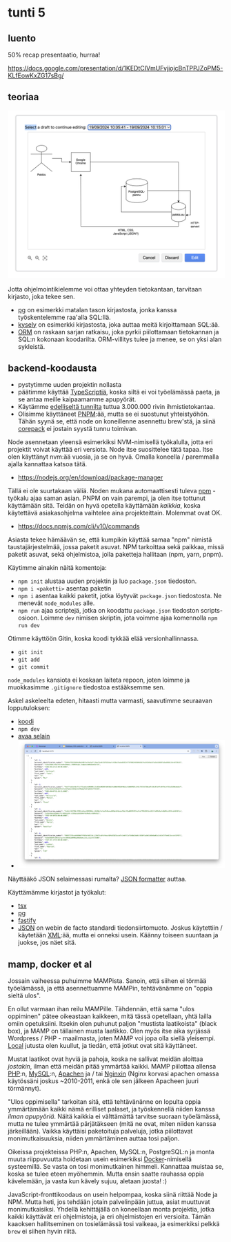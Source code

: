 # tunti 5

## luento

50% recap presentaatio, hurraa!

https://docs.google.com/presentation/d/1KEDtCIVmUFvjiojcBnTPPJZoPM5-KLfEowKxZG17sBg/

## teoriaa

![Kaunis presentaatio datan liikkeestä](<Screenshot 2024-09-19 at 21.36.00.png>)

Jotta ohjelmointikielemme voi ottaa yhteyden tietokantaan, tarvitaan kirjasto, joka tekee sen.

- [pg](https://node-postgres.com/) on esimerkki matalan tason kirjastosta, jonka kanssa työskentelemme raa'alla SQL:llä.
- [kysely](https://kysely.dev/) on esimerkki kirjastosta, joka auttaa meitä kirjoittamaan SQL:ää.
- [ORM](https://hibernate.org/orm/) on raskaan sarjan ratkaisu, joka pyrkii piilottamaan tietokannan ja SQL:n kokonaan koodarilta. ORM-villitys tulee ja menee, se on yksi alan sykleistä.

## backend-koodausta

- pystytimme uuden projektin nollasta
- päätimme käyttää [TypeScriptiä](https://www.typescriptlang.org/), koska siltä ei voi työelämässä paeta, ja se antaa meille kaipaamamme apupyörät.
- Käytämme [edelliseltä tunnilta](../04/tunti.md) tuttua 3.000.000 rivin ihmistietokantaa.
- Olisimme käyttäneet [PNPM](https://pnpm.io/):ää, mutta se ei suostunut yhteistyöhön. Tähän syynä se, että node on koneillenne asennettu brew'stä, ja siinä [corepack](https://nodejs.org/api/corepack.html) ei jostain syystä tunnu toimivan.

Node asennetaan yleensä esimerkiksi NVM-nimisellä työkalulla, jotta eri projektit voivat käyttää eri versiota. Node itse suosittelee tätä tapaa. Itse olen käyttänyt nvm:ää vuosia, ja se on hyvä. Omalla koneella / paremmalla ajalla kannattaa katsoa tätä.

- https://nodejs.org/en/download/package-manager

Tällä ei ole suurtakaan väliä. Noden mukana automaattisesti tuleva [npm](https://docs.npmjs.com/cli/v10/commands) - työkalu ajaa saman asian. PNPM on vain parempi, ja olen itse tottunut käyttämään sitä. Teidän on hyvä opetella käyttämään _kaikkia_, koska käytettävä asiakasohjelma vaihtelee aina projekteittain. Molemmat ovat OK.

- https://docs.npmjs.com/cli/v10/commands

Asiasta tekee hämäävän se, että kumpikin käyttää samaa "npm" nimistä taustajärjestelmää, jossa paketit asuvat. NPM tarkoittaa sekä paikkaa, missä paketit asuvat, sekä ohjelmistoa, jolla paketteja hallitaan (npm, yarn, pnpm).

Käytimme ainakin näitä komentoja:

- `npm init` alustaa uuden projektin ja luo `package.json` tiedoston.
- `npm i <paketti>` asentaa paketin
- `npm i` asentaa kaikki paketit, jotka löytyvät `package.json` tiedostosta. Ne menevät `node_modules` alle.
- `npm run` ajaa scriptejä, jotka on koodattu `package.json` tiedoston scripts-osioon. Loimme `dev` nimisen skriptin, jota voimme ajaa komennolla `npm run dev`

Otimme käyttöön Gitin, koska koodi tykkää elää versionhallinnassa.

- `git init`
- `git add`
- `git commit`

`node_modules` kansiota ei koskaan laiteta repoon, joten loimme ja muokkasimme `.gitignore` tiedostoa estääksemme sen.

Askel askeleelta edeten, hitaasti mutta varmasti, saavutimme seuraavan lopputuloksen:

- [koodi](../example-applications/border-check/)
- `npm dev`
- [avaa selain](http://localhost:5678)
- ![kuvaruutukaappaus](<Screenshot 2024-09-19 at 22.29.55.png>)

Näyttääkö JSON selaimessasi rumalta? [JSON formatter](https://chromewebstore.google.com/detail/json-formatter/bcjindcccaagfpapjjmafapmmgkkhgoa) auttaa.

Käyttämämme kirjastot ja työkalut:

- [tsx](https://tsx.is/)
- [pg](https://node-postgres.com/)
- [fastify](https://fastify.dev/)
- [JSON](https://www.json.org/json-en.html) on webin de facto standardi tiedonsiirtomuoto. Joskus käytettiin / käytetään [XML](https://fi.wikipedia.org/wiki/XML):ää, mutta ei onneksi usein. Käänny toiseen suuntaan ja juokse, jos näet sitä.

## mamp, docker et al

Jossain vaiheessa puhuimme MAMPista. Sanoin, että siihen ei törmää työelämässä, ja että asennettuamme MAMPin, tehtävänämme on "oppia sieltä ulos".

En ollut varmaan ihan reilu MAMPille. Tähdennän, että sama "ulos oppiminen" pätee oikeastaan kaikkeen, mitä tässä opetellaan, yhtä lailla omiin opetuksiini. Itsekin olen puhunut paljon "mustista laatikoista" (black box), ja MAMP on tällainen musta laatikko. Olen myös itse aika syrjässä Wordpress / PHP - maailmasta, joten MAMP voi jopa olla siellä yleisempi. [Local](https://localwp.com/) jutusta olen kuullut, ja tiedän, että jotkut ovat sitä käyttäneet.

Mustat laatikot ovat hyviä ja pahoja, koska ne sallivat meidän aloittaa _jostakin_, ilman että meidän pitää ymmärtää kaikki. MAMP piilottaa allensa [PHP](https://php.net/):n, [MySQL](https://mariadb.com/):n, [Apachen](https://httpd.apache.org/) ja / tai [Nginxin](https://nginx.org/en/) (Nginx korvasi apachen omassa käytössäni joskus ~2010-2011, enkä ole sen jälkeen Apacheen juuri törmännyt).

"Ulos oppimisella" tarkoitan sitä, että tehtävänänne on lopulta oppia ymmärtämään kaikki nämä erilliset palaset, ja työskennellä niiden kanssa _ilman apupyöriä_. Näitä kaikkia ei välttämättä tarvitse suoraan työelämässä, mutta ne tulee ymmärtää pärjätäkseen (mitä ne ovat, miten niiden kanssa järkeillään). Vaikka käyttäisi paketoituja palveluja, jotka piilottavat monimutkaisuuksia, niiden ymmärtäminen auttaa tosi paljon.

Oikeissa projekteissa PHP:n, Apachen, MySQL:n, PostgreSQL:n ja monta muuta riippuvuutta hoidetaan usein esimerkiksi [Docker](https://www.docker.com/)-nimisellä systeemillä. Se vasta on tosi monimutkainen himmeli. Kannattaa muistaa se, koska se tulee eteen myöhemmin. Mutta ensin saatte rauhassa oppia kävelemään, ja vasta kun kävely sujuu, aletaan juosta! :)

JavaScript-fronttikoodaus on usein helpompaa, koska siinä riittää Node ja NPM. Mutta heti, jos tehdään jotain palvelinpään juttua, asiat muuttuvat monimutkaisiksi. Yhdellä kehittäjällä on koneellaan monta projektia, jotka kaikki käyttävät eri ohjelmistoja, ja eri ohjelmistojen eri versioita. Tämän kaaoksen hallitseminen on tosielämässä tosi vaikeaa, ja esimerkiksi pelkkä `brew` ei siihen hyvin riitä.
